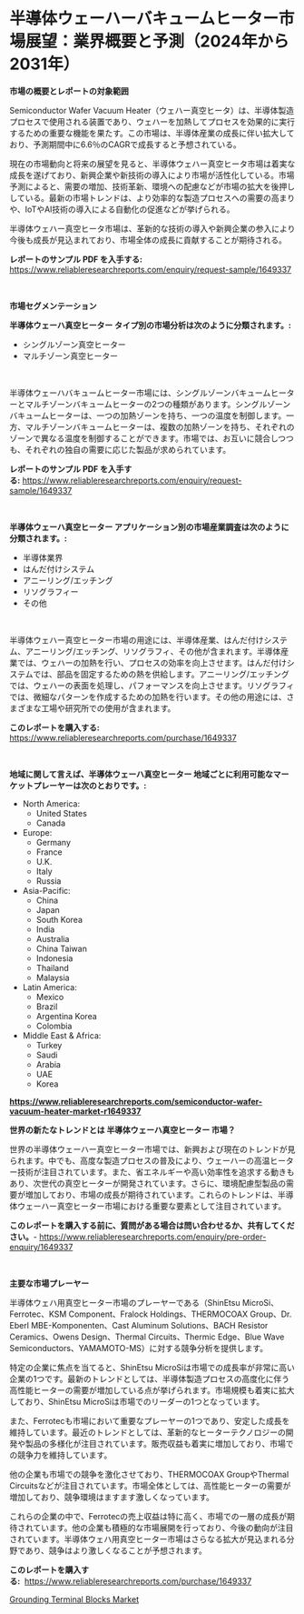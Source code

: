 <p><h1>半導体ウェーハーバキュームヒーター市場展望：業界概要と予測（2024年から2031年）</h1></p><p><strong>市場の概要とレポートの対象範囲</strong></p>
<p><p>Semiconductor Wafer Vacuum Heater（ウェハー真空ヒータ）は、半導体製造プロセスで使用される装置であり、ウェハーを加熱してプロセスを効果的に実行するための重要な機能を果たす。この市場は、半導体産業の成長に伴い拡大しており、予測期間中に6.6％のCAGRで成長すると予想されている。</p><p>現在の市場動向と将来の展望を見ると、半導体ウェハー真空ヒータ市場は着実な成長を遂げており、新興企業や新技術の導入により市場が活性化している。市場予測によると、需要の増加、技術革新、環境への配慮などが市場の拡大を後押ししている。最新の市場トレンドは、より効率的な製造プロセスへの需要の高まりや、IoTやAI技術の導入による自動化の促進などが挙げられる。</p><p>半導体ウェハー真空ヒータ市場は、革新的な技術の導入や新興企業の参入により今後も成長が見込まれており、市場全体の成長に貢献することが期待される。</p></p>
<p><strong>レポートのサンプル PDF を入手する:</strong> <a href="https://www.reliableresearchreports.com/enquiry/request-sample/1649337">https://www.reliableresearchreports.com/enquiry/request-sample/1649337</a></p>
<p>&nbsp;</p>
<p><strong>市場セグメンテーション</strong></p>
<p><strong>半導体ウェーハ真空ヒーター タイプ別の市場分析は次のように分類されます。:</strong></p>
<p><ul><li>シングルゾーン真空ヒーター</li><li>マルチゾーン真空ヒーター</li></ul></p>
<p>&nbsp;</p>
<p><p>半導体ウェーハバキュームヒーター市場には、シングルゾーンバキュームヒーターとマルチゾーンバキュームヒーターの2つの種類があります。シングルゾーンバキュームヒーターは、一つの加熱ゾーンを持ち、一つの温度を制御します。一方、マルチゾーンバキュームヒーターは、複数の加熱ゾーンを持ち、それぞれのゾーンで異なる温度を制御することができます。市場では、お互いに競合しつつも、それぞれの独自の需要に応じた製品が求められています。</p></p>
<p><strong>レポートのサンプル PDF を入手する:</strong>&nbsp;<a href="https://www.reliableresearchreports.com/enquiry/request-sample/1649337">https://www.reliableresearchreports.com/enquiry/request-sample/1649337</a></p>
<p>&nbsp;</p>
<p><strong> 半導体ウェーハ真空ヒーター アプリケーション別の市場産業調査は次のように分類されます。:</strong></p>
<p><ul><li>半導体業界</li><li>はんだ付けシステム</li><li>アニーリング/エッチング</li><li>リソグラフィー</li><li>その他</li></ul></p>
<p>&nbsp;</p>
<p><p>半導体ウェハー真空ヒーター市場の用途には、半導体産業、はんだ付けシステム、アニーリング/エッチング、リソグラフィ、その他が含まれます。半導体産業では、ウェハーの加熱を行い、プロセスの効率を向上させます。はんだ付けシステムでは、部品を固定するための熱を供給します。アニーリング/エッチングでは、ウェハーの表面を処理し、パフォーマンスを向上させます。リソグラフィでは、微細なパターンを作成するための加熱を行います。その他の用途には、さまざまな工場や研究所での使用が含まれます。</p></p>
<p><strong>このレポートを購入する:</strong>&nbsp; <a href="https://www.reliableresearchreports.com/purchase/1649337">https://www.reliableresearchreports.com/purchase/1649337</a></p>
<p>&nbsp;</p>
<p><strong>地域に関して言えば、半導体ウェーハ真空ヒーター 地域ごとに利用可能なマーケットプレーヤーは次のとおりです。:</strong></p>
<p><ul>
    <li>
        North America:
        <ul>
            <li>United States</li>
            <li>Canada</li>
        </ul>
    </li>
    <li>
        Europe:
        <ul>
            <li>Germany</li>
            <li>France</li>
            <li>U.K.</li>
            <li>Italy</li>
            <li>Russia</li>
        </ul>
    </li>
    <li>
        Asia-Pacific:
        <ul>
            <li>China</li>
            <li>Japan</li>
            <li>South Korea</li>
            <li>India</li>
            <li>Australia</li>
            <li>China Taiwan</li>
            <li>Indonesia</li>
            <li>Thailand</li>
            <li>Malaysia</li>
        </ul>
    </li>
    <li>
        Latin America:
        <ul>
            <li>Mexico</li>
            <li>Brazil</li>
            <li>Argentina Korea</li>
            <li>Colombia</li>
        </ul>
    </li>
    <li>
        Middle East & Africa:
        <ul>
            <li>Turkey</li>
            <li>Saudi</li>
            <li>Arabia</li>
            <li>UAE</li>
            <li>Korea</li>
        </ul>
    </li>
    </ul></p>
<p><strong><a href="https://www.reliableresearchreports.com/semiconductor-wafer-vacuum-heater-market-r1649337">https://www.reliableresearchreports.com/semiconductor-wafer-vacuum-heater-market-r1649337</a></strong>&nbsp;</p>
<p><strong>世界の新たなトレンドとは 半導体ウェーハ真空ヒーター 市場？</strong></p>
<p><p>世界の半導体ウェーハー真空ヒーター市場では、新興および現在のトレンドが見られます。中でも、高度な製造プロセスの普及により、ウェーハーの高温ヒーター技術が注目されています。また、省エネルギーや高い効率性を追求する動きもあり、次世代の真空ヒーターが開発されています。さらに、環境配慮型製品の需要が増加しており、市場の成長が期待されています。これらのトレンドは、半導体ウェーハー真空ヒーター市場における重要な要素として注目されています。</p></p>
<p><strong>このレポートを購入する前に、質問がある場合は問い合わせるか、共有してください。</strong>- <a href="https://www.reliableresearchreports.com/enquiry/pre-order-enquiry/1649337">https://www.reliableresearchreports.com/enquiry/pre-order-enquiry/1649337</a></p>
<p>&nbsp;</p>
<p><strong>主要な市場プレーヤー</strong></p>
<p><p>半導体ウェハ用真空ヒーター市場のプレーヤーである（ShinEtsu MicroSi、Ferrotec、KSM Component、Fralock Holdings、THERMOCOAX Group、Dr. Eberl MBE-Komponenten、Cast Aluminum Solutions、BACH Resistor Ceramics、Owens Design、Thermal Circuits、Thermic Edge、Blue Wave Semiconductors、YAMAMOTO-MS）に対する競争分析を提供します。</p><p>特定の企業に焦点を当てると、ShinEtsu MicroSiは市場での成長率が非常に高い企業の1つです。最新のトレンドとしては、半導体製造プロセスの高度化に伴う高性能ヒーターの需要が増加している点が挙げられます。市場規模も着実に拡大しており、ShinEtsu MicroSiは市場でのリーダーの1つとなっています。</p><p>また、Ferrotecも市場において重要なプレーヤーの1つであり、安定した成長を維持しています。最近のトレンドとしては、革新的なヒーターテクノロジーの開発や製品の多様化が注目されています。販売収益も着実に増加しており、市場での競争力を維持しています。</p><p>他の企業も市場での競争を激化させており、THERMOCOAX GroupやThermal Circuitsなどが注目されています。市場全体としては、高性能ヒーターの需要が増加しており、競争環境はますます激しくなっています。</p><p>これらの企業の中で、Ferrotecの売上収益は特に高く、市場での一層の成長が期待されています。他の企業も積極的な市場展開を行っており、今後の動向が注目されています。半導体ウェハ用真空ヒーター市場はさらなる拡大が見込まれる分野であり、競争はより激しくなることが予想されます。</p></p>
<p><strong>このレポートを購入する:</strong>&nbsp;&nbsp;<a href="https://www.reliableresearchreports.com/purchase/1649337">https://www.reliableresearchreports.com/purchase/1649337</a></p>
<p><p><a href="https://github.com/kathiaseamanalvaradovlprc2h/Market-Research-Report-List-2/blob/main/grounding-terminal-blocks-market.md">Grounding Terminal Blocks Market</a></p></p>